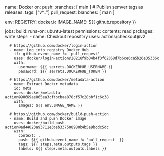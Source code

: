 name: Docker
on:
  push:
    branches: [ main ]
    # Publish semver tags as releases.
    tags: ["v*.*.*"]
  pull_request:
    branches: [ main ]

env:
  REGISTRY: docker.io
  IMAGE_NAME: ${{ github.repository }}

jobs:
  build:
    runs-on: ubuntu-latest
    permissions:
      contents: read
      packages: write
    steps:
      - name: Checkout repository
        uses: actions/checkout@v2

      # https://github.com/docker/login-action
      - name: Log into registry Docker Hub
        if: github.event_name != 'pull_request'
        uses: docker/login-action@28218f9b04b4f3f62068d7b6ce6ca5b26e35336c
        with:
          username: ${{ secrets.DOCKERHUB_USERNAME }}
          password: ${{ secrets.DOCKERHUB_TOKEN }}

      # https://github.com/docker/metadata-action
      - name: Extract Docker metadata
        id: meta
        uses: docker/metadata-action@98669ae865ea3cffbcbaa878cf57c20bbf1c6c38
        with:
          images: ${{ env.IMAGE_NAME }}

      # https://github.com/docker/build-push-action
      - name: Build and push Docker image
        uses: docker/build-push-action@ad44023a93711e3deb337508980b4b5e9bcdc5dc
        with:
          context: .
          push: ${{ github.event_name != 'pull_request' }}
          tags: ${{ steps.meta.outputs.tags }}
          labels: ${{ steps.meta.outputs.labels }}
